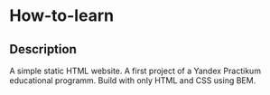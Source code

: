 # How-to-learn

##  Description

A simple static HTML website. A first project of a Yandex Practikum educational programm. Build with only HTML and CSS using BEM.
